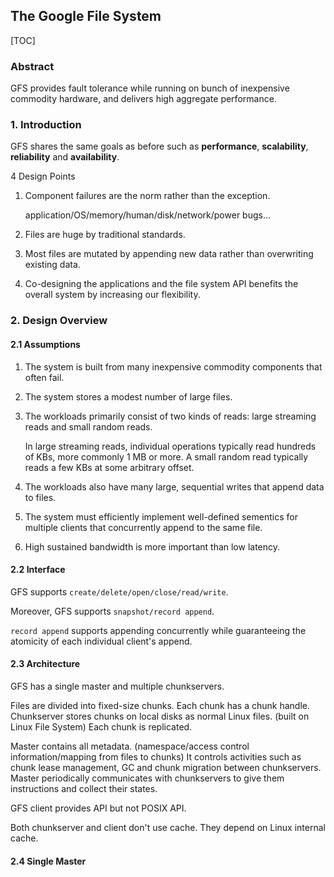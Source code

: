 ## The Google File System

[TOC]

### Abstract

GFS provides fault tolerance while running on bunch of inexpensive commodity hardware, and delivers high aggregate performance.

### 1. Introduction

GFS shares the same goals as before such as **performance**, **scalability**, **reliability** and **availability**.

4 Design Points

1. Component failures are the norm rather than the exception.

   application/OS/memory/human/disk/network/power bugs...

2. Files are huge by traditional standards.

3. Most files are mutated by appending new data rather than overwriting existing data.

4. Co-designing the applications and the file system API benefits the overall system by increasing our flexibility.

### 2. Design Overview

#### 2.1 Assumptions

1. The system is built from many inexpensive commodity components that often fail.

2. The system stores a modest number of large files.

3. The workloads primarily consist of two kinds of reads: large streaming reads and small random reads. 

   In large streaming reads, individual operations typically read hundreds of KBs, more commonly 1 MB or more. A small random read typically reads a few KBs at some arbitrary offset.

4. The workloads also have many large, sequential writes that append data to files.

5. The system must efficiently implement well-defined sementics for multiple clients that concurrently append to the same file.

6. High sustained bandwidth is more important than low latency.

#### 2.2 Interface

GFS supports `create/delete/open/close/read/write`.

Moreover, GFS supports `snapshot/record append`.

`record append` supports appending concurrently while guaranteeing the atomicity of each individual client's append.

#### 2.3 Architecture

GFS has a single master and multiple chunkservers. 

Files are divided into fixed-size chunks. Each chunk has a chunk handle. Chunkserver stores chunks on local disks as normal Linux files. (built on Linux File System) Each chunk is replicated.

Master contains all metadata. (namespace/access control information/mapping from files to chunks) It controls activities such as chunk lease management, GC and chunk migration between chunkservers. Master periodically communicates with chunkservers to give them instructions and collect their states.

GFS client provides API but not POSIX API.

Both chunkserver and client don't use cache. They depend on Linux internal cache.

#### 2.4 Single Master



